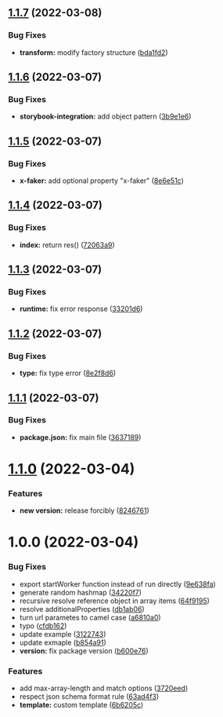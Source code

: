 ## [1.1.7](https://github.com/schiughi/openapi-to-msw/compare/1.1.6...1.1.7) (2022-03-08)


### Bug Fixes

* **transform:** modify factory structure ([bda1fd2](https://github.com/schiughi/openapi-to-msw/commit/bda1fd28a65447f6a7a590629a59397ea8a442d7))

## [1.1.6](https://github.com/schiughi/openapi-to-msw/compare/1.1.5...1.1.6) (2022-03-07)


### Bug Fixes

* **storybook-integration:** add object pattern ([3b9e1e6](https://github.com/schiughi/openapi-to-msw/commit/3b9e1e6274c0a9cc521c9a85c979a4fadbd311f3))

## [1.1.5](https://github.com/schiughi/openapi-to-msw/compare/1.1.4...1.1.5) (2022-03-07)


### Bug Fixes

* **x-faker:** add optional property "x-faker" ([8e6e51c](https://github.com/schiughi/openapi-to-msw/commit/8e6e51c55b925bfe859b9b37c718ff504d461d5c))

## [1.1.4](https://github.com/schiughi/openapi-to-msw/compare/1.1.3...1.1.4) (2022-03-07)


### Bug Fixes

* **index:** return res() ([72063a9](https://github.com/schiughi/openapi-to-msw/commit/72063a96a015ef9cd7c5b9b6d10134c634774954))

## [1.1.3](https://github.com/schiughi/openapi-to-msw/compare/1.1.2...1.1.3) (2022-03-07)


### Bug Fixes

* **runtime:** fix error response ([33201d6](https://github.com/schiughi/openapi-to-msw/commit/33201d63c6c10b45638040b556bcfd8db0bdbcd9))

## [1.1.2](https://github.com/schiughi/openapi-to-msw/compare/1.1.1...1.1.2) (2022-03-07)


### Bug Fixes

* **type:** fix type error ([8e2f8d6](https://github.com/schiughi/openapi-to-msw/commit/8e2f8d653ff70b6b16b5dacf61aa60cf81c5b78a))

## [1.1.1](https://github.com/schiughi/openapi-to-msw/compare/1.1.0...1.1.1) (2022-03-07)


### Bug Fixes

* **package.json:** fix main file ([3637189](https://github.com/schiughi/openapi-to-msw/commit/363718926bd689379df82055b74404d0992cb3b2))

# [1.1.0](https://github.com/schiughi/openapi-to-msw/compare/1.0.0...1.1.0) (2022-03-04)


### Features

* **new version:** release forcibly ([8246761](https://github.com/schiughi/openapi-to-msw/commit/8246761c638cf7f80738d64e85574ac2e7093387))

# 1.0.0 (2022-03-04)


### Bug Fixes

* export startWorker function instead of run directly ([9e638fa](https://github.com/schiughi/msw-auto-mock/commit/9e638fa8896a717e4dbaaa342fe26c2113afde18))
* generate random hashmap ([34220f7](https://github.com/schiughi/msw-auto-mock/commit/34220f7456d4fabe6b095590a67a44d96e17a85b))
* recursive resolve reference object in array items ([64f9195](https://github.com/schiughi/msw-auto-mock/commit/64f919575a8dcf5e5849e5be0ee217142cbb4c20))
* resolve additionalProperties ([db1ab06](https://github.com/schiughi/msw-auto-mock/commit/db1ab066db461b06e771674a429f0e51b1f6a0b5))
* turn url parametes to camel case ([a6810a0](https://github.com/schiughi/msw-auto-mock/commit/a6810a0746a95e7832b024ad9e8e6e6433915496))
* typo ([cfdb162](https://github.com/schiughi/msw-auto-mock/commit/cfdb1629211f70440d4afb83b8d47815dd05cb13))
* update example ([3122743](https://github.com/schiughi/msw-auto-mock/commit/31227438c0ff438aeb339a0bbc433f86845a4503))
* update exmaple ([b854a91](https://github.com/schiughi/msw-auto-mock/commit/b854a91f1256b42c74050b65438ed97668961abe))
* **version:** fix package version ([b600e76](https://github.com/schiughi/msw-auto-mock/commit/b600e767bab019de15a508e3ef0582bc989df69e))


### Features

* add max-array-length and match options ([3720eed](https://github.com/schiughi/msw-auto-mock/commit/3720eedb11a4a871b4a342623726f39e1de00a55))
* respect json schema format rule ([63ad4f3](https://github.com/schiughi/msw-auto-mock/commit/63ad4f3c30a14e65b2a729787800662000f61d35))
* **template:** custom template ([6b6205c](https://github.com/schiughi/msw-auto-mock/commit/6b6205c6a84da6c6a8995cfaf8d45cdfffe04db1))
